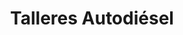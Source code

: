 ---
title: "Talleres Autodiésel"
url: /zaratan/talleres-autodiesel/
shop: reparación de automóviles
---